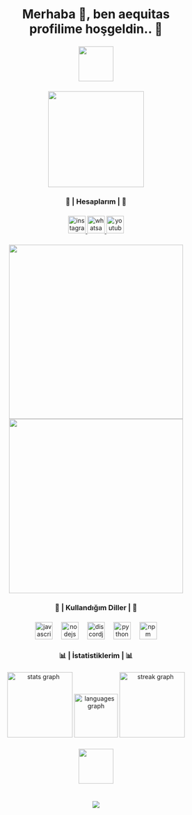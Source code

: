 <h1 align="center">Merhaba 👋, ben aequitas<br>profilime hoşgeldin.. 🎉</h1>

###

<div align="center">
  <img height="80" src="https://i.hizliresim.com/ewg2ul7.png"  />
</div>

###

<div align="center">
  <img height="220" src="https://i.hizliresim.com/k6z29ja.gif"  />
</div>

###

<h3 align="center">💌 | Hesaplarım | 💌</h3>

###

<div align="center">
  <a href="https://instagram.com/iamaequitas/" target="_blank">
    <img src="https://img.shields.io/static/v1?message=Instagram&logo=instagram&label=&color=E4405F&logoColor=white&labelColor=&style=for-the-badge" height="40" alt="instagram logo"  />
  </a>
  <a href="https://wa.me/13855062572" target="_blank">
    <img src="https://img.shields.io/static/v1?message=Whatsapp&logo=whatsapp&label=&color=25D366&logoColor=white&labelColor=&style=for-the-badge" height="40" alt="whatsapp logo"  />
  </a>
  <a href="https://youtube.com/@iamaequitas" target="_blank">
    <img src="https://img.shields.io/static/v1?message=Youtube&logo=youtube&label=&color=FF0000&logoColor=white&labelColor=&style=for-the-badge" height="40" alt="youtube logo"  />
  </a>
</div>

###

<div align="center">
   <a href="https://discord.com/users/577589971658211329"><img  width="400px" src="https://luppufy.onrender.com/v2/577589971658211329?border=ff0000">
   </a>
   <a href="https://discord.com/users/577589971658211329"><img  width="400px" src="https://luppufy.onrender.com/v2/577589971658211329?border=00008b">
</a>
</div>

###


<div align="center">
</div>

###

<div align="center">
</div>

###

<h3 align="center">📀 | Kullandığım Diller | 📀</h3>

###

<div align="center">
  <img src="https://cdn.jsdelivr.net/gh/devicons/devicon/icons/javascript/javascript-plain.svg" height="40" alt="javascript logo"  />
  <img width="12" />
  <img src="https://cdn.jsdelivr.net/gh/devicons/devicon/icons/nodejs/nodejs-plain.svg" height="40" alt="nodejs logo"  />
  <img width="12" />
  <img src="https://cdn.jsdelivr.net/gh/devicons/devicon/icons/discordjs/discordjs-plain.svg" height="40" alt="discordjs logo"  />
  <img width="12" />
  <img src="https://cdn.jsdelivr.net/gh/devicons/devicon/icons/python/python-original.svg" height="40" alt="python logo"  />
  <img width="12" />
  <img src="https://cdn.jsdelivr.net/gh/devicons/devicon/icons/npm/npm-original-wordmark.svg" height="40" alt="npm logo"  />
</div>

###

<div align="center">
</div>

###

<h3 align="center">📊 | İstatistiklerim | 📊</h3>

###

<div align="center">
</div>

###

<div align="center">
  <img src="https://github-readme-stats.vercel.app/api?username=aequitasmain&hide_rank=false&show_icons=true&include_all_commits=true&count_private=true&disable_animations=false&theme=github_dark&locale=tr&hide_border=true&order=1" height="150" alt="stats graph"  />
  <img src="https://github-readme-stats.vercel.app/api/top-langs?username=aequitasmain&locale=tr&hide_title=false&layout=compact&card_width=320&langs_count=5&theme=github_dark&hide_border=true&order=2" height="100" alt="languages graph"  />
  <img src="https://streak-stats.demolab.com?user=aequitasmain&locale=tr&mode=daily&theme=github_dark&hide_border=true&border_radius=5&order=3" height="150" alt="streak graph"  />
</div>

###

<div align="center">
  <img height="80" src="https://i.hizliresim.com/ewg2ul7.png"  />
</div>

###

<br clear="both">

<div align="center">
  <img src="https://profile-counter.glitch.me/aequitasmain/count.svg?"  />
</div>

###
